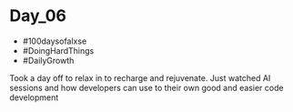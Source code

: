 # Day_06

- #100daysofalxse 
- #DoingHardThings
- #DailyGrowth

Took a day off to relax in to recharge and rejuvenate. Just watched AI sessions and how developers can use to their own good and easier code development
